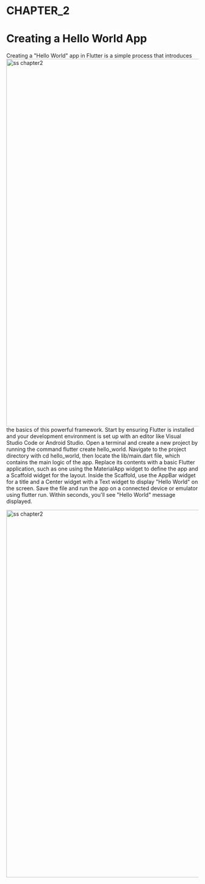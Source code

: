 # CHAPTER_2
# Creating a Hello World App

Creating a "Hello World" app in Flutter is a simple process that introduces <img width="960" alt="ss chapter2" src="https://github.com/user-attachments/assets/d355a32b-5d8f-4bb8-811c-2892785ed7ce">
the basics of this powerful framework. Start by ensuring Flutter is installed and your development environment is set up with an editor like Visual Studio Code or Android Studio. Open a terminal and create a new project by running the command flutter create hello_world. Navigate to the project directory with cd hello_world, then locate the lib/main.dart file, which contains the main logic of the app. Replace its contents with a basic Flutter application, such as one using the MaterialApp widget to define the app and a Scaffold widget for the layout. Inside the Scaffold, use the AppBar widget for a title and a Center widget with a Text widget to display "Hello World" on the screen. Save the file and run the app on a connected device or emulator using flutter run. Within seconds, you'll see "Hello World" message displayed.











<img width="960" alt="ss chapter2" src="https://github.com/user-attachments/assets/cf16650e-37bf-4e95-99b7-eb9add517db7">
